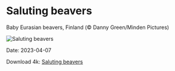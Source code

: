 # Saluting beavers

Baby Eurasian beavers, Finland (© Danny Green/Minden Pictures)

![Saluting beavers](https://bing.com/th?id=OHR.KitsAspen_EN-US6734104933_UHD.jpg&rf=LaDigue_UHD.jpg&pid=hp&w=1024&h=576&rs=1&c=4)

Date: 2023-04-07

Download 4k: [Saluting beavers](https://bing.com/th?id=OHR.KitsAspen_EN-US6734104933_UHD.jpg&rf=LaDigue_UHD.jpg&pid=hp&w=3840&h=2160&rs=1&c=4)

